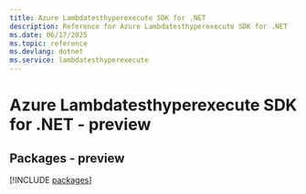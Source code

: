 ```yaml
---
title: Azure Lambdatesthyperexecute SDK for .NET
description: Reference for Azure Lambdatesthyperexecute SDK for .NET
ms.date: 06/17/2025
ms.topic: reference
ms.devlang: dotnet
ms.service: lambdatesthyperexecute
---
```

# Azure Lambdatesthyperexecute SDK for .NET - preview
## Packages - preview
[!INCLUDE [packages](lambdatesthyperexecute-index.md)]